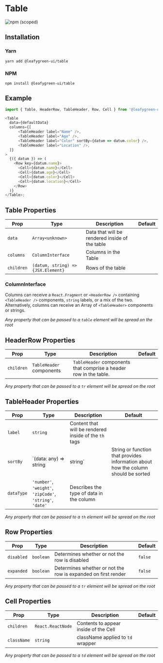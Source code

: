 # Table

![npm (scoped)](https://img.shields.io/npm/v/@leafygreen-ui/table.svg)

## Installation

### Yarn

```shell
yarn add @leafygreen-ui/table
```

### NPM

```shell
npm install @leafygreen-ui/table
```

## Example

```js
import { Table, HeaderRow, TableHeader, Row, Cell } from '@leafygreen-ui/table';

<Table
  data={defaultData}
  columns={[
      <TableHeader label="Name" />,
      <TableHeader label="Age" />,
      <TableHeader label="Color" sortBy={datum => datum.color} />,
      <TableHeader label="Location" />,
  ]}
>
  {({ datum }) => (
    <Row key={datum.name}>
      <Cell>{datum.name}</Cell>
      <Cell>{datum.age}</Cell>
      <Cell>{datum.color}</Cell>
      <Cell>{datum.location}</Cell>
    </Row>
  )}
</Table>;
```

## Table Properties

| Prop       | Type                               | Description                                    | Default |
| ---------- | ---------------------------------- | ---------------------------------------------- | ------- |
| `data`     | `Array<unknown>`                   | Data that will be rendered inside of the table |         |
| `columns`  | `ColumnInterface`                  | Columns in the Table                           |         |
| `children` | `(datum, string) => {JSX.Element}` | Rows of the table                              |         |

### ColumnInterface

Columns can receive a `React.Fragment` or `<HeaderRow />` containing `<TableHeader />` components, `string` labels, or a mix of the two. Alternatively, columns can receive an Array of `<TableHeader>` components or strings.

_Any property that can be passed to a `table` element will be spread on the root_

## HeaderRow Properties

| Prop       | Type                     | Description                                                       | Default |
| ---------- | ------------------------ | ----------------------------------------------------------------- | ------- |
| `children` | `TableHeader` components | `TableHeader` components that comprise a header row in the table. |

_Any property that can be passed to a `tr` element will be spread on the root_

## TableHeader Properties

| Prop       | Type                                                      | Description                                           | Default                                                                            |
| ---------- | --------------------------------------------------------- | ----------------------------------------------------- | ---------------------------------------------------------------------------------- |
| `label`    | `string`                                                  | Content that will be rendered inside of the `th` tags |                                                                                    |
| `sortBy`   | `(data: any) => string                                    | string`                                               | String or function that provides information about how the column should be sorted |  |
| `dataType` | `'number'`, `'weight'`, `'zipCode'`, `'string'`, `'date'` | Describes the type of data in the column              |                                                                                    |

_Any property that can be passed to a `th` element will be spread on the root_

## Row Properties

| Prop       | Type      | Description                                                   | Default |
| ---------- | --------- | ------------------------------------------------------------- | ------- |
| `disabled` | `boolean` | Determines whether or not the row is disabled                 | `false` |
| `expanded` | `boolean` | Determines whether or not the row is expanded on first render | `false` |

_Any property that can be passed to a `tr` element will be spread on the root_

## Cell Properties

| Prop        | Type              | Description                           | Default |
| ----------- | ----------------- | ------------------------------------- | ------- |
| `children`  | `React.ReactNode` | Contents to appear inside of the Cell |         |
| `className` | `string`          | className applied to `td` wrapper     |         |

_Any property that can be passed to a `td` element will be spread on the root_
